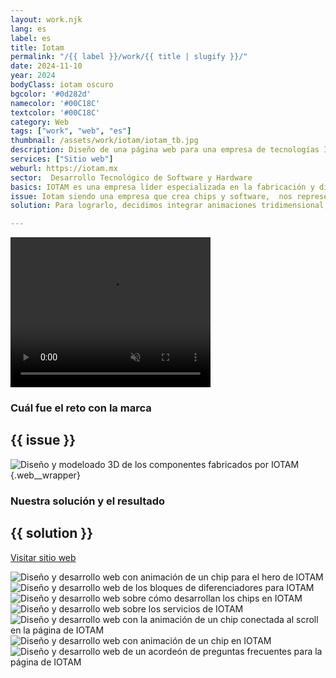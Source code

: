 ```yaml
---
layout: work.njk 
lang: es
label: es
title: Iotam
permalink: "/{{ label }}/work/{{ title | slugify }}/"
date: 2024-11-10
year: 2024
bodyClass: iotam oscuro
bgcolor: '#0d282d'
namecolor: '#00C18C'
textcolor: '#00C18C'
category: Web
tags: ["work", "web", "es"]
thumbnail: /assets/work/iotam/iotam_tb.jpg
description: Diseño de una página web para una empresa de tecnologías IOT
services: ["Sitio web"]
weburl: https://iotam.mx
sector:  Desarrollo Tecnológico de Software y Hardware
basics: IOTAM es una empresa líder especializada en la fabricación y diseño de soluciones de hardware IoT de última generación. Su misión es empoderar a las empresas proporcionando herramientas tecnológicas avanzadas que mejoran la gestión de recursos, mitigan los riesgos y permiten la toma de decisiones basada en datos.
issue: Iotam siendo una empresa que crea chips y software,  nos representó un reto en la forma en como debíamos de presentar los contenidos. Como con cualquier sitio, debía ser intuitivo y fácil de comprender, pero además debía proyectar un grado de modernidad y tecnología.
solution: Para lograrlo, decidimos integrar animaciones tridimensional, las cuales llevamos a cabo con la creación de modelos 3D de sus gabinetes y componentes reales. Tras generar la animación, vinculamos los fotogramas al movimiento del scroll cuando el usuario navega el sitio, a fin de brindarle un toque distintivo mientras se consume la información de los servicios de IOTAM. Por último, la estructura se maneja mediante bloques o recuadros con bordes redondeados, en alusión a su identidad y a los nodos que integran los chips.

---
```


<div class="column__1 web__wrapper">
    <video width="320" height="240" autoplay muted playsinline loop x-webkit-airplay="allow">
        <source src="/assets/work/iotam/iotam_chip_hero_b.mp4" type="video/mp4">
        Tu navegador no logró reproducir este video, considera actualizarlo a una versión más reciente
    </video>
</div>

<div class="column__2 web__wrapper">
    <div class="col__left">
        <h3>Cuál fue el reto con la marca</h3>
    </div>
    <div class="col__right">
        <h2>{{ issue }}</h2>
    </div>
</div>

![Diseño y modeloado 3D de los componentes fabricados por IOTAM](/assets/work/iotam/iotam_portada.jpg){.web__wrapper}

<div class="column__2 work__column__2 web__wrapper">
    <div class="col__left">
        <h3>Nuestra solución y el resultado</h3>
    </div>
    <div class="col__right">
        <h2>{{ solution }}</h2>
        <a class="btn btn__no__arrows" style="background-color:{{textcolor}}; color: {{bgcolor}};" href="{{ weburl }}" target="_blank">Visitar sitio web</a>
    </div>
</div>

![Diseño y desarrollo web con animación de un chip para el hero de IOTAM](/assets/work/iotam/iotam_web1.jpg)
![Diseño y desarrollo web de los bloques de diferenciadores para IOTAM](/assets/work/iotam/iotam_web2.jpg)
![Diseño y desarrollo web sobre cómo desarrollan los chips en IOTAM](/assets/work/iotam/iotam_web3.jpg)
![Diseño y desarrollo web sobre los servicios de IOTAM](/assets/work/iotam/iotam_web4.jpg)
![Diseño y desarrollo web con la animación de un chip conectada al scroll en la página de IOTAM](/assets/work/iotam/iotam_web5.jpg)
![Diseño y desarrollo web con animación de un chip en IOTAM](/assets/work/iotam/iotam_web6.jpg)
![Diseño y desarrollo web de un acordeón de preguntas frecuentes para la página de IOTAM](/assets/work/iotam/iotam_web7.jpg)